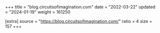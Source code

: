 +++
title = "blog.circuitsofimagination.com"
date = "2022-03-22"
updated = "2024-01-19"
weight = 161250

[extra]
source = "https://blog.circuitsofimagination.com/"
ratio = 4
size = 157
+++
